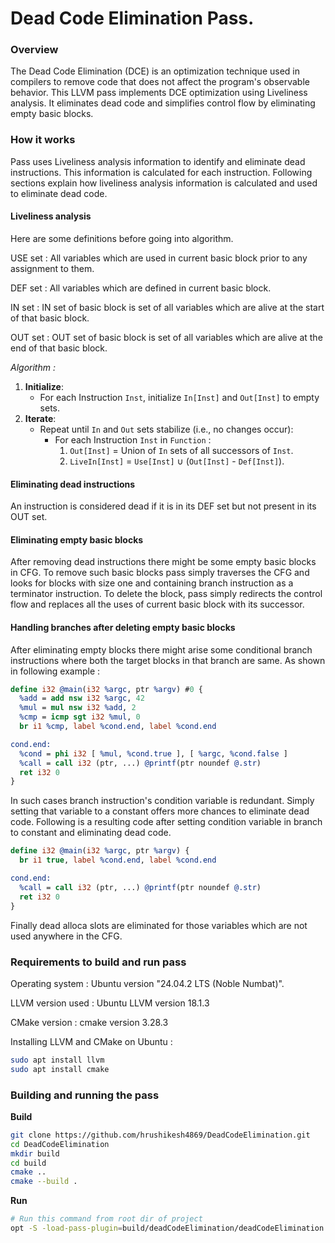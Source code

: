 
# Dead Code Elimination Pass.

### Overview
The Dead Code Elimination (DCE) is an optimization technique used in compilers to remove code that does not affect the program's observable behavior. This LLVM pass implements DCE optimization using Liveliness analysis. It eliminates dead code and simplifies control flow by eliminating empty basic blocks.

### How it works
Pass uses Liveliness analysis information to identify and eliminate dead instructions. This information is calculated for each instruction. Following sections explain how liveliness analysis information is calculated and used to eliminate dead code.
#### Liveliness analysis
Here are some definitions before going into algorithm.

USE set : All variables which are used in current basic block prior to any assignment to them.

DEF set : All variables which are defined in current basic block.

IN set : IN set of basic block is set of all variables which are alive at the start of that basic block.

OUT set : OUT set of basic block is set of all variables which are alive at the end of that basic block.

*Algorithm :*

1. **Initialize**:
   - For each Instruction `Inst`, initialize `In[Inst]` and `Out[Inst]` to empty sets.
2. **Iterate**:
   - Repeat until `In` and `Out` sets stabilize (i.e., no changes occur):
     - For each Instruction `Inst` in `Function` :
       1. `Out[Inst]` = Union of `In` sets of all successors of `Inst`.
       2. `LiveIn[Inst]` = `Use[Inst]` ∪ (`Out[Inst]` - `Def[Inst]`).

#### Eliminating dead instructions
An instruction is considered dead if it is in its DEF set but not present in its OUT set.

#### Eliminating empty basic blocks
After removing dead instructions there might be some empty basic blocks in CFG. To remove such basic blocks pass simply traverses the CFG and looks for blocks with size one and containing branch instruction as a terminator instruction. To delete the block, pass simply redirects the control flow and replaces all the uses of current basic block with its successor.

#### Handling branches after deleting empty basic blocks
After eliminating empty blocks there might arise some conditional branch instructions where both the target blocks in that branch are same. As shown in following example : 

```llvm
define i32 @main(i32 %argc, ptr %argv) #0 {
  %add = add nsw i32 %argc, 42
  %mul = mul nsw i32 %add, 2
  %cmp = icmp sgt i32 %mul, 0
  br i1 %cmp, label %cond.end, label %cond.end

cond.end:                                         
  %cond = phi i32 [ %mul, %cond.true ], [ %argc, %cond.false ]
  %call = call i32 (ptr, ...) @printf(ptr noundef @.str)
  ret i32 0
}
```

In such cases branch instruction's condition variable is redundant. Simply setting that variable to a constant offers more chances to eliminate dead code. Following is a resulting code after setting condition variable in branch to constant and eliminating dead code.

```llvm
define i32 @main(i32 %argc, ptr %argv) {
  br i1 true, label %cond.end, label %cond.end

cond.end:                                         
  %call = call i32 (ptr, ...) @printf(ptr noundef @.str)
  ret i32 0
}
```

Finally dead alloca slots are eliminated for those variables which are not used anywhere in the CFG.
### Requirements to build and run pass

Operating system :  Ubuntu version "24.04.2 LTS (Noble Numbat)".

LLVM version used : Ubuntu LLVM version 18.1.3

CMake version : cmake version 3.28.3


Installing LLVM and CMake on Ubuntu : 
```bash
sudo apt install llvm
sudo apt install cmake
```

### Building and running the pass

**Build**
```bash
git clone https://github.com/hrushikesh4869/DeadCodeElimination.git
cd DeadCodeElimination
mkdir build
cd build
cmake ..
cmake --build .
```

**Run**
```bash
# Run this command from root dir of project
opt -S -load-pass-plugin=build/deadCodeElimination/deadCodeElimination.so -passes=deadCodeEliminationPass path/to/IR/file
```